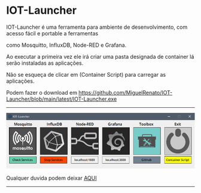 

# IOT-Launcher

IOT-Launcher é uma ferramenta para ambiente de desenvolvimento, com acesso fácil e portable a ferramentas 

como Mosquitto, InfluxDB, Node-RED e Grafana.

Ao executar a primeira vez ele irá criar uma pasta designada de container  lá serão instaladas as aplicações.

Não se esqueça de clicar em (Container Script)  para carregar as aplicações.

Podem fazer o download em https://github.com/MiguelRenato/IOT-Launcher/blob/main/latest/IOT-Launcher.exe

------



![](https://raw.githubusercontent.com/MiguelRenato/IOT-Launcher/main/screenshots/IOT%20Launcher.png)



Qualquer duvida podem deixar  [AQUI](https://forum.cpha.pt/t/programa-iot-launcher/5967)





------


